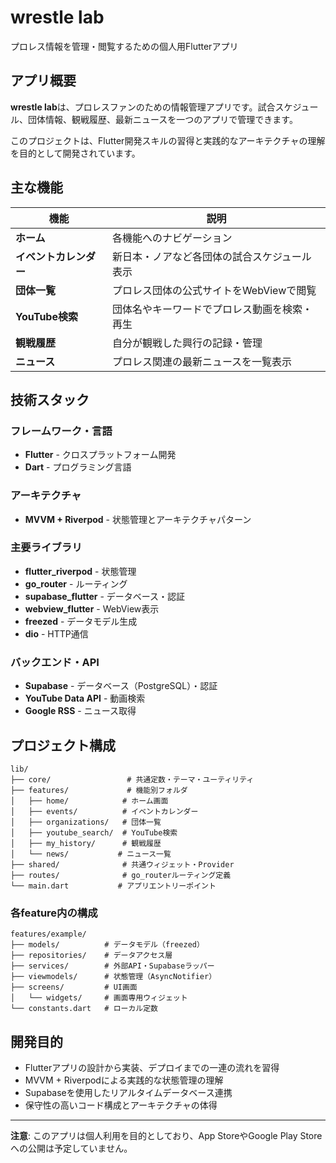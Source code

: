 # wrestle lab

プロレス情報を管理・閲覧するための個人用Flutterアプリ

## アプリ概要

**wrestle lab**は、プロレスファンのための情報管理アプリです。試合スケジュール、団体情報、観戦履歴、最新ニュースを一つのアプリで管理できます。

このプロジェクトは、Flutter開発スキルの習得と実践的なアーキテクチャの理解を目的として開発されています。

## 主な機能

| 機能 | 説明 |
|------|------|
| **ホーム** | 各機能へのナビゲーション |
| **イベントカレンダー** | 新日本・ノアなど各団体の試合スケジュール表示 |
| **団体一覧** | プロレス団体の公式サイトをWebViewで閲覧 |
| **YouTube検索** | 団体名やキーワードでプロレス動画を検索・再生 |
| **観戦履歴** | 自分が観戦した興行の記録・管理 |
| **ニュース** | プロレス関連の最新ニュースを一覧表示 |

## 技術スタック

### フレームワーク・言語
- **Flutter** - クロスプラットフォーム開発
- **Dart** - プログラミング言語

### アーキテクチャ
- **MVVM + Riverpod** - 状態管理とアーキテクチャパターン

### 主要ライブラリ
- **flutter_riverpod** - 状態管理
- **go_router** - ルーティング
- **supabase_flutter** - データベース・認証
- **webview_flutter** - WebView表示
- **freezed** - データモデル生成
- **dio** - HTTP通信

### バックエンド・API
- **Supabase** - データベース（PostgreSQL）・認証
- **YouTube Data API** - 動画検索
- **Google RSS** - ニュース取得

## プロジェクト構成

```
lib/
├── core/                 # 共通定数・テーマ・ユーティリティ
├── features/             # 機能別フォルダ
│   ├── home/            # ホーム画面
│   ├── events/          # イベントカレンダー
│   ├── organizations/   # 団体一覧
│   ├── youtube_search/  # YouTube検索
│   ├── my_history/      # 観戦履歴
│   └── news/           # ニュース一覧
├── shared/              # 共通ウィジェット・Provider
├── routes/              # go_routerルーティング定義
└── main.dart           # アプリエントリーポイント
```

### 各feature内の構成
```
features/example/
├── models/          # データモデル（freezed）
├── repositories/    # データアクセス層
├── services/        # 外部API・Supabaseラッパー
├── viewmodels/      # 状態管理（AsyncNotifier）
├── screens/         # UI画面
│   └── widgets/     # 画面専用ウィジェット
└── constants.dart   # ローカル定数
```

## 開発目的

- Flutterアプリの設計から実装、デプロイまでの一連の流れを習得
- MVVM + Riverpodによる実践的な状態管理の理解
- Supabaseを使用したリアルタイムデータベース連携
- 保守性の高いコード構成とアーキテクチャの体得

---

**注意**: このアプリは個人利用を目的としており、App StoreやGoogle Play Storeへの公開は予定していません。